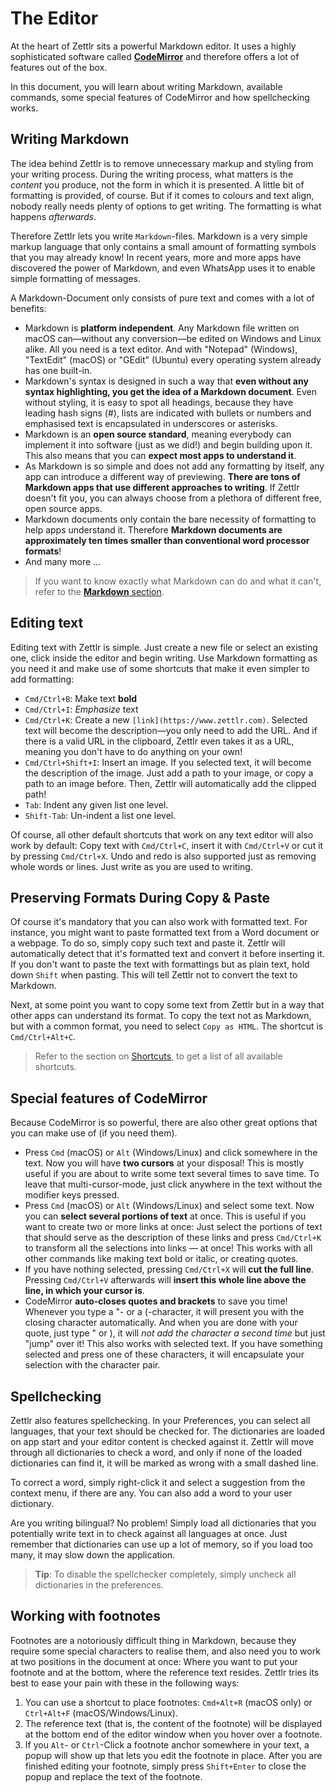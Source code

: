 # The Editor

At the heart of Zettlr sits a powerful Markdown editor. It uses a highly sophisticated software called **[CodeMirror](https://codemirror.net/)** and therefore offers a lot of features out of the box.

In this document, you will learn about writing Markdown, available commands, some special features of CodeMirror and how spellchecking works.

## Writing Markdown

The idea behind Zettlr is to remove unnecessary markup and styling from your writing process. During the writing process, what matters is the _content_ you produce, not the form in which it is presented. A little bit of formatting is provided, of course. But if it comes to colours and text align, nobody really needs plenty of options to get writing. The formatting is what happens _afterwards_.

Therefore Zettlr lets you write `Markdown`-files. Markdown is a very simple markup language that only contains a small amount of formatting symbols that you may already know! In recent years, more and more apps have discovered the power of Markdown, and even WhatsApp uses it to enable simple formatting of messages.

A Markdown-Document only consists of pure text and comes with a lot of benefits:

* Markdown is **platform independent**. Any Markdown file written on macOS can—without any conversion—be edited on Windows and Linux alike. All you need is a text editor. And with "Notepad" (Windows), "TextEdit" (macOS) or "GEdit" (Ubuntu) every operating system already has one built-in.
* Markdown's syntax is designed in such a way that **even without any syntax highlighting, you get the idea of a Markdown document**. Even without styling, it is easy to spot all headings, because they have leading hash signs (#), lists are indicated with bullets or numbers and emphasised text is encapsulated in underscores or asterisks.
* Markdown is an **open source standard**, meaning everybody can implement it into software (just as we did!) and begin building upon it. This also means that you can **expect most apps to understand it**.
* As Markdown is so simple and does not add any formatting by itself, any app can introduce a different way of previewing. **There are tons of Markdown apps that use different approaches to writing**. If Zettlr doesn't fit you, you can always choose from a plethora of different free, open source apps.
* Markdown documents only contain the bare necessity of formatting to help apps understand it. Therefore **Markdown documents are approximately ten times smaller than conventional word processor formats**!
* And many more …

> If you want to know exactly what Markdown can do and what it can't, refer to the [**Markdown** section](../reference/markdown-basics.md).

## Editing text

Editing text with Zettlr is simple. Just create a new file or select an existing one, click inside the editor and begin writing. Use Markdown formatting as you need it and make use of some shortcuts that make it even simpler to add formatting:

* `Cmd/Ctrl+B`: Make text **bold**
* `Cmd/Ctrl+I`: _Emphasize_ text
* `Cmd/Ctrl+K`: Create a new `[link](https://www.zettlr.com)`. Selected text will become the description—you only need to add the URL. And if there is a valid URL in the clipboard, Zettlr even takes it as a URL, meaning you don't have to do anything on your own!
* `Cmd/Ctrl+Shift+I`: Insert an image. If you selected text, it will become the description of the image. Just add a path to your image, or copy a path to an image before. Then, Zettlr will automatically add the clipped path!
* `Tab`: Indent any given list one level.
* `Shift-Tab`: Un-indent a list one level.

Of course, all other default shortcuts that work on any text editor will also work by default: Copy text with `Cmd/Ctrl+C`, insert it with `Cmd/Ctrl+V` or cut it by pressing `Cmd/Ctrl+X`. Undo and redo is also supported just as removing whole words or lines. Just write as you are used to writing.

## Preserving Formats During Copy & Paste

Of course it's mandatory that you can also work with formatted text. For instance, you might want to paste formatted text from a Word document or a webpage. To do so, simply copy such text and paste it. Zettlr will automatically detect that it's formatted text and convert it before inserting it. If you don't want to paste the text with formattings but as plain text, hold down `Shift` when pasting. This will tell Zettlr not to convert the text to Markdown.

Next, at some point you want to copy some text from Zettlr but in a way that other apps can understand its format. To copy the text not as Markdown, but with a common format, you need to select `Copy as HTML`. The shortcut is `Cmd/Ctrl+Alt+C`.

> Refer to the section on [Shortcuts](../reference/shortcuts.md), to get a list of all available shortcuts.

## Special features of CodeMirror

Because CodeMirror is so powerful, there are also other great options that you can make use of (if you need them).

* Press `Cmd` (macOS) or `Alt` (Windows/Linux) and click somewhere in the text. Now you will have **two cursors** at your disposal! This is mostly useful if you are about to write some text several times to save time. To leave that multi-cursor-mode, just click anywhere in the text without the modifier keys pressed.
* Press `Cmd` (macOS) or `Alt` (Windows/Linux) and select some text. Now you can **select several portions of text** at once. This is useful if you want to create two or more links at once: Just select the portions of text that should serve as the description of these links and press `Cmd/Ctrl+K` to transform all the selections into links — at once! This works with all other commands like making text bold or italic, or creating quotes.
* If you have nothing selected, pressing `Cmd/Ctrl+X` will **cut the full line**. Pressing `Cmd/Ctrl+V` afterwards will **insert this whole line above the line, in which your cursor is**.
* CodeMirror **auto-closes quotes and brackets** to save you time! Whenever you type a "- or a (-character, it will present you with the closing character automatically. And when you are done with your quote, just type " or ), it will _not add the character a second time_ but just "jump" over it! This also works with selected text. If you have something selected and press one of these characters, it will encapsulate your selection with the character pair.

## Spellchecking

Zettlr also features spellchecking. In your Preferences, you can select all languages, that your text should be checked for. The dictionaries are loaded on app start and your editor content is checked against it. Zettlr will move through all dictionaries to check a word, and only if none of the loaded dictionaries can find it, it will be marked as wrong with a small dashed line.

To correct a word, simply right-click it and select a suggestion from the context menu, if there are any. You can also add a word to your user dictionary.

Are you writing bilingual? No problem! Simply load all dictionaries that you potentially write text in to check against all languages at once. Just remember that dictionaries can use up a lot of memory, so if you load too many, it may slow down the application.

> **Tip**: To disable the spellchecker completely, simply uncheck all dictionaries in the preferences.

## Working with footnotes

Footnotes are a notoriously difficult thing in Markdown, because they require some special characters to realise them, and also need you to work at two positions in the document at once: Where you want to put your footnote and at the bottom, where the reference text resides. Zettlr tries its best to ease your pain with these in the following ways:

1. You can use a shortcut to place footnotes: `Cmd+Alt+R` (macOS only) or `Ctrl+Alt+F` (macOS/Windows/Linux).
2. The reference text (that is, the content of the footnote) will be displayed at the bottom end of the editor window when you hover over a footnote.
3. If you `Alt`- or `Ctrl`-Click a footnote anchor somewhere in your text, a popup will show up that lets you edit the footnote in place. After you are finished editing your footnote, simply press `Shift+Enter` to close the popup and replace the text of the footnote.
